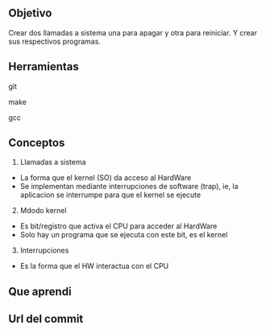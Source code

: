 ## Objetivo
Crear dos llamadas a sistema una para apagar y otra para reiniciar. 
Y crear sus respectivos programas.

## Herramientas
git

make

gcc

## Conceptos
1) Llamadas a sistema
+ La forma que el kernel (SO) da acceso al HardWare
+ Se implementan mediante interrupciones de software (trap), ie,
la aplicacion se interrumpe para que el kernel se ejecute

2) Mdodo kernel
+ Es bit/registro que activa el CPU para acceder al HardWare
+ Solo hay un programa que se ejecuta con este bit, es el kernel

3) Interrupciones
+ Es la forma que el HW interactua con el CPU


## Que aprendi


## Url del commit


